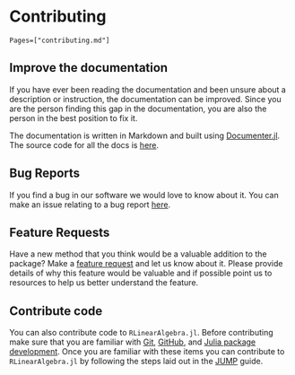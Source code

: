 
# Contributing 

```@contents
Pages=["contributing.md"]
```
## Improve the documentation
If you have ever been reading the documentation and been unsure about a description or instruction, the documentation can be improved. Since you are the person finding this gap in the documentation, you are also the person in the best position to fix it.

The documentation is written in Markdown and built using [Documenter.jl](https://documenter.juliadocs.org/stable/man/guide/). The source code for all the docs is [here](https://github.com/numlinalg/RLinearAlgebra.jl/tree/master/docs). 


## Bug Reports
If you find a bug in our software we would love to know about it. You can make an issue relating to a bug report [here](https://github.com/numlinalg/RLinearAlgebra.jl/issues/new?assignees=dmaldona%2C+npritch928%2C+vp314&labels=bug&projects=&template=bug_report.md&title=). 

## Feature Requests
Have a new method that you think would be a valuable addition to the package? Make a [feature request](https://github.com/numlinalg/RLinearAlgebra.jl/issues/new?assignees=dmaldona%2C+npritch928%2C+vp314&labels=enhancement&projects=&template=feature_request.md&title=) and let us know about it. Please provide details of why this feature would be valuable and if possible point us to resources to help us better understand the feature.

## Contribute code

You can also contribute code to `RLinearAlgebra.jl`. Before contributing make sure that you are familiar with 
[Git](https://git-scm.com/book/en/v2), [GitHub](https://docs.github.com/en/get-started/start-your-journey/hello-world), and [Julia package development](https://docs.julialang.org/en/v1/stdlib/Pkg/#Developing-packages-1). Once you are familiar with these items you can contribute to `RLinearAlgebra.jl` by following the steps laid out in the [JUMP](https://jump.dev/JuMP.jl/stable/developers/contributing/) guide.

